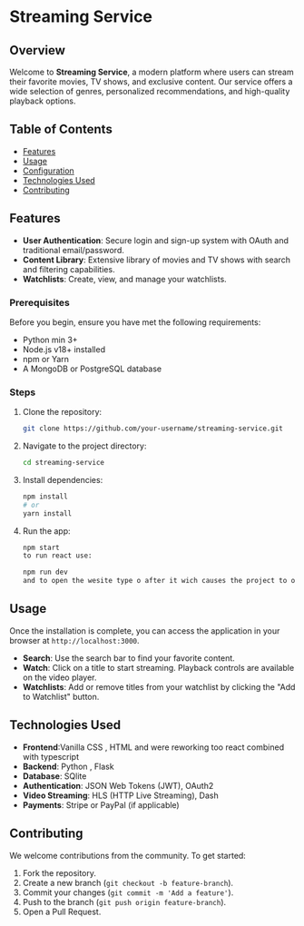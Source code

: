 # Streaming Service

## Overview
Welcome to **Streaming Service**, a modern platform where users can stream their favorite movies, TV shows, and exclusive content. Our service offers a wide selection of genres, personalized recommendations, and high-quality playback options.

## Table of Contents
- [Features](#features)
- [Usage](#usage)
- [Configuration](#configuration)
- [Technologies Used](#technologies-used)
- [Contributing](#contributing)

## Features
- **User Authentication**: Secure login and sign-up system with OAuth and traditional email/password.
- **Content Library**: Extensive library of movies and TV shows with search and filtering capabilities.
- **Watchlists**: Create, view, and manage your watchlists.

### Prerequisites
Before you begin, ensure you have met the following requirements:
- Python min 3+
- Node.js v18+ installed
- npm or Yarn
- A MongoDB or PostgreSQL database

### Steps
1. Clone the repository:
    ```bash
    git clone https://github.com/your-username/streaming-service.git
    ```
2. Navigate to the project directory:
    ```bash
    cd streaming-service
    ```
3. Install dependencies:
    ```bash
    npm install
    # or
    yarn install
    ```
4. Run the app:
    ```bash
    npm start
    to run react use: 

    npm run dev 
    and to open the wesite type o after it wich causes the project to open.
    ```

## Usage
Once the installation is complete, you can access the application in your browser at `http://localhost:3000`.

- **Search**: Use the search bar to find your favorite content.
- **Watch**: Click on a title to start streaming. Playback controls are available on the video player.
- **Watchlists**: Add or remove titles from your watchlist by clicking the "Add to Watchlist" button.


## Technologies Used
- **Frontend**:Vanilla CSS , HTML and were reworking too react combined with typescript
- **Backend**: Python , Flask
- **Database**: SQlite
- **Authentication**: JSON Web Tokens (JWT), OAuth2
- **Video Streaming**: HLS (HTTP Live Streaming), Dash
- **Payments**: Stripe or PayPal (if applicable)

## Contributing
We welcome contributions from the community. To get started:
1. Fork the repository.
2. Create a new branch (`git checkout -b feature-branch`).
3. Commit your changes (`git commit -m 'Add a feature'`).
4. Push to the branch (`git push origin feature-branch`).
5. Open a Pull Request.

